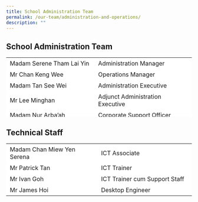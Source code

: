 ```yaml
---
title: School Administration Team
permalink: /our-team/administration-and-operations/
description: ""
---
```

## School Administration Team


<table border="0" style="box-sizing: inherit; border-collapse: collapse; border-spacing: 0px; max-width: 100%; height: 161px; width: 665.188px;"><tbody style="box-sizing: inherit;"><tr style="box-sizing: inherit; background: rgb(255, 255, 255); height: 23px;"><td style="box-sizing: inherit; padding: 5px 10px; width: 326.35px; height: 23px;">Madam Serene Tham Lai Yin</td><td style="box-sizing: inherit; padding: 5px 10px; width: 337.837px; height: 23px;">Administration Manager</td></tr><tr style="box-sizing: inherit; background: rgb(255, 255, 255); height: 23px;"><td style="box-sizing: inherit; padding: 5px 10px; width: 326.35px; height: 23px;">Mr Chan Keng Wee</td><td style="box-sizing: inherit; padding: 5px 10px; width: 337.837px; height: 23px;">Operations Manager</td></tr><tr style="box-sizing: inherit; background: rgb(255, 255, 255);"><td style="box-sizing: inherit; padding: 5px 10px; width: 326.35px;">Madam Tan See Wei</td><td style="box-sizing: inherit; padding: 5px 10px; width: 337.837px;">Administration Executive</td></tr><tr style="box-sizing: inherit; background: rgb(255, 255, 255); height: 23px;"><td style="box-sizing: inherit; padding: 5px 10px; width: 326.35px; height: 23px;">Mr Lee Minghan</td><td style="box-sizing: inherit; padding: 5px 10px; width: 337.837px; height: 23px;">Adjunct Administration Executive</td></tr><tr style="box-sizing: inherit; background: rgb(255, 255, 255);"><td style="box-sizing: inherit; padding: 5px 10px; width: 326.35px;">Madam Nur Arba’ah</td><td style="box-sizing: inherit; padding: 5px 10px; width: 337.837px;">Corporate Support Officer</td></tr><tr style="box-sizing: inherit; background: rgb(255, 255, 255); height: 23px;"><td style="box-sizing: inherit; padding: 5px 10px; width: 326.35px; height: 23px;">Madam Won Lee Choo</td><td style="box-sizing: inherit; padding: 5px 10px; width: 337.837px; height: 23px;">Corporate Support Officer</td></tr><tr style="box-sizing: inherit; background: rgb(255, 255, 255); height: 23px;"><td style="box-sizing: inherit; padding: 5px 10px; width: 326.35px; height: 23px;">Madam Wan Bee Ten Lena</td><td style="box-sizing: inherit; padding: 5px 10px; width: 337.837px; height: 23px;">Corporate Support Officer</td></tr><tr style="box-sizing: inherit; background: rgb(255, 255, 255); height: 23px;"><td style="box-sizing: inherit; padding: 5px 10px; width: 326.35px; height: 23px;">Madam Lim Siew Keow Janet</td><td style="box-sizing: inherit; padding: 5px 10px; width: 337.837px; height: 23px;">Operations Support Officer</td></tr><tr style="box-sizing: inherit; background: rgb(255, 255, 255);"><td style="box-sizing: inherit; padding: 5px 10px; width: 326.35px;">Madam Chen Ngit Jin</td><td style="box-sizing: inherit; padding: 5px 10px; width: 337.837px;">Operations Support Officer</td></tr><tr style="box-sizing: inherit; background: rgb(255, 255, 255);"><td style="box-sizing: inherit; padding: 5px 10px; width: 326.35px;">Mr Tan Hing Chua</td><td style="box-sizing: inherit; padding: 5px 10px; width: 337.837px;">Operations Support Officer</td></tr><tr style="box-sizing: inherit; background: rgb(255, 255, 255);"><td style="box-sizing: inherit; padding: 5px 10px; width: 326.35px;">Mr Loh Kok Chow</td><td style="box-sizing: inherit; padding: 5px 10px; width: 337.837px;">Operations Support Officer</td></tr><tr style="box-sizing: inherit; background: rgb(255, 255, 255);"><td style="box-sizing: inherit; padding: 5px 10px; width: 326.35px;">Madam Toh Ling Ling</td><td style="box-sizing: inherit; padding: 5px 10px; width: 337.837px;">Operations Support Officer</td></tr><tr style="box-sizing: inherit; background: rgb(255, 255, 255);"><td style="box-sizing: inherit; padding: 5px 10px; width: 326.35px;">Madam Florence Wong</td><td style="box-sizing: inherit; padding: 5px 10px; width: 337.837px;">Administration Assistant – Printing</td></tr><tr style="box-sizing: inherit; background: rgb(255, 255, 255);"><td style="box-sizing: inherit; padding: 5px 10px; width: 326.35px;">Madam Cheng Meifeng Sharon</td><td style="box-sizing: inherit; padding: 5px 10px; width: 337.837px;">Librarian</td></tr><tr style="box-sizing: inherit; background: rgb(255, 255, 255);"><td style="box-sizing: inherit; padding: 5px 10px; width: 326.35px;">Madam Lynn Tan Hwee Leng</td><td style="box-sizing: inherit; padding: 5px 10px; width: 337.837px;">Science Lab Assistant</td></tr></tbody></table>

## Technical Staff

<table border="0" style="box-sizing: inherit; border-collapse: collapse; border-spacing: 0px; max-width: 100%; width: 666.55px;"><tbody style="box-sizing: inherit;"><tr style="box-sizing: inherit; background: rgb(255, 255, 255);"><td style="box-sizing: inherit; padding: 5px 10px; width: 331.263px;">Madam Chan Miew Yen Serena</td><td style="box-sizing: inherit; padding: 5px 10px; width: 334.288px;">ICT Associate</td></tr><tr style="box-sizing: inherit; background: rgb(255, 255, 255);"><td style="box-sizing: inherit; padding: 5px 10px; width: 331.263px;">Mr Patrick Tan</td><td style="box-sizing: inherit; padding: 5px 10px; width: 334.288px;">ICT Trainer</td></tr><tr style="box-sizing: inherit; background: rgb(255, 255, 255);"><td style="box-sizing: inherit; padding: 5px 10px; width: 331.263px;">Mr Ivan Goh</td><td style="box-sizing: inherit; padding: 5px 10px; width: 334.288px;">ICT Trainer cum Support Staff</td></tr><tr style="box-sizing: inherit; background: rgb(255, 255, 255);"><td style="box-sizing: inherit; padding: 5px 10px; width: 331.263px;">Mr James Hoi</td><td style="box-sizing: inherit; padding: 5px 10px; width: 334.288px;">Desktop Engineer</td></tr><tr style="box-sizing: inherit; background: rgb(255, 255, 255);"></tr></tbody></table>